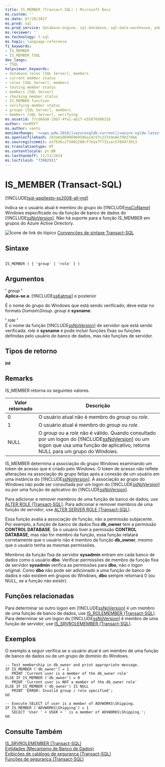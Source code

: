 ```yaml
---
title: IS_MEMBER (Transact-SQL) | Microsoft Docs
ms.custom: ''
ms.date: 07/29/2017
ms.prod: sql
ms.prod_service: database-engine, sql-database, sql-data-warehouse, pdw
ms.reviewer: ''
ms.technology: t-sql
ms.topic: language-reference
f1_keywords:
- IS_MEMBER
- IS_MEMBER_TSQL
dev_langs:
- TSQL
helpviewer_keywords:
- database roles [SQL Server], members
- current member status
- roles [SQL Server], members
- testing member status
- members [SQL Server]
- checking member status
- IS_MEMBER function
- verifying member status
- groups [SQL Server], members
- members [SQL Server], verifying
ms.assetid: 77cb68a0-19b7-4fe1-ab17-e5587699631b
author: VanMSFT
ms.author: vanto
monikerRange: '>=aps-pdw-2016||=azuresqldb-current||=azure-sqldw-latest||>=sql-server-2016||=sqlallproducts-allversions||>=sql-server-linux-2017||=azuresqldb-mi-current'
ms.openlocfilehash: 2d3a0a9b09696959ba14c97c237e9e8ef9927db6
ms.sourcegitcommit: e37636c275002200cf7b1e7f731cec5709473913
ms.translationtype: HT
ms.contentlocale: pt-BR
ms.lasthandoff: 11/13/2019
ms.locfileid: "73982921"
---
```

# <a name="is_member-transact-sql"></a>IS_MEMBER (Transact-SQL)
[!INCLUDE[tsql-appliesto-ss2008-all-md](../../includes/tsql-appliesto-ss2008-all-md.md)]

  Indica se o usuário atual é membro do grupo do [!INCLUDE[msCoName](../../includes/msconame-md.md)] Windows especificado ou da função de banco de dados do [!INCLUDE[ssNoVersion](../../includes/ssnoversion-md.md)]. Não há suporte para a função IS_MEMBER em grupos do Azure Active Directory.  
  
 ![Ícone de link do tópico](../../database-engine/configure-windows/media/topic-link.gif "Ícone de link do tópico") [Convenções de sintaxe Transact-SQL](../../t-sql/language-elements/transact-sql-syntax-conventions-transact-sql.md)  
  
## <a name="syntax"></a>Sintaxe  
  
```  
  
IS_MEMBER ( { 'group' | 'role' } )  
```  
  
## <a name="arguments"></a>Argumentos  
 **'** *group* **'**  
**Aplica-se a**: [!INCLUDE[ssKatmai](../../includes/sskatmai-md.md)] e posterior
  
 É o nome do grupo do Windows que está sendo verificado; deve estar no formato *Domain*\\*Group*. *group* é **sysname**.  
  
 **'** *role* **'**  
 É o nome da função [!INCLUDE[ssNoVersion](../../includes/ssnoversion-md.md)] de servidor que está sendo verificada. *role* é **sysname** e pode incluir funções fixas ou funções definidas pelo usuário do banco de dados, mas não funções de servidor.  
  
## <a name="return-types"></a>Tipos de retorno  
 **int**  
  
## <a name="remarks"></a>Remarks  
 IS_MEMBER retorna os seguintes valores.  
  
|Valor retornado|Descrição|  
|------------------|-----------------|  
|0|O usuário atual não é membro do *group* ou *role*.|  
|1|O usuário atual é membro do *group* ou *role*.|  
|NULL|O *group* ou a *role* não é válido. Quando consultado por um logon do [!INCLUDE[ssNoVersion](../../includes/ssnoversion-md.md)] ou um logon que usa uma função de aplicativo, retorna NULL para um grupo do Windows.|  
  
 IS_MEMBER determina a associação do grupo Windows examinando um token de acesso que é criado pelo Windows. O token de acesso não reflete alterações na associação do grupo feitas após a conexão de um usuário em uma instância do [!INCLUDE[ssNoVersion](../../includes/ssnoversion-md.md)]. A associação ao grupo do Windows não pode ser consultada por um logon do [!INCLUDE[ssNoVersion](../../includes/ssnoversion-md.md)] ou por uma função de aplicativo do [!INCLUDE[ssNoVersion](../../includes/ssnoversion-md.md)].  
  
 Para adicionar e remover membros de uma função de banco de dados, use [ALTER ROLE &#40;Transact-SQL&#41;](../../t-sql/statements/alter-role-transact-sql.md). Para adicionar e remover membros de uma função de servidor, use [ALTER SERVER ROLE &#40;Transact-SQL&#41;](../../t-sql/statements/alter-server-role-transact-sql.md).  
  
 Essa função avalia a associação de função, não a permissão subjacente. Por exemplo, a função de banco de dados fixa **db_owner** tem a permissão **CONTROL DATABASE**. Se o usuário tiver a permissão **CONTROL DATABASE**, mas não for membro da função, essa função relatará corretamente que o usuário não é membro da função **db_owner**, mesmo que o usuário tenha as mesmas permissões.  
  
 Membros da função fixa de servidor **sysadmin** entram em cada banco de dados como o usuário **dbo**. Verificar permissões de membro da função fixa de servidor **sysadmin** verifica as permissões para **dbo**, não o logon original. Como **dbo** não pode ser adicionado a uma função de banco de dados e não existem em grupos do Windows, **dbo** sempre retornará 0 (ou NULL, se a função não existir).  
  
## <a name="related-functions"></a>Funções relacionadas  
 Para determinar se outro logon em [!INCLUDE[ssNoVersion](../../includes/ssnoversion-md.md)] é um membro de uma função de banco de dados, use [IS_ROLEMEMBER &#40;Transact-SQL&#41;](../../t-sql/functions/is-rolemember-transact-sql.md). Para determinar se um logon do [!INCLUDE[ssNoVersion](../../includes/ssnoversion-md.md)] é membro de uma função de servidor, use [IS_SRVROLEMEMBER &#40;Transact-SQL&#41;](../../t-sql/functions/is-srvrolemember-transact-sql.md).  
  
## <a name="examples"></a>Exemplos  
 O exemplo a seguir verifica se o usuário atual é um membro de uma função de banco de dados ou de um grupo de domínio do Windows.  
  
```  
-- Test membership in db_owner and print appropriate message.  
IF IS_MEMBER ('db_owner') = 1  
   PRINT 'Current user is a member of the db_owner role'  
ELSE IF IS_MEMBER ('db_owner') = 0  
   PRINT 'Current user is NOT a member of the db_owner role'  
ELSE IF IS_MEMBER ('db_owner') IS NULL  
   PRINT 'ERROR: Invalid group / role specified';  
GO  
  
-- Execute SELECT if user is a member of ADVWORKS\Shipping.  
IF IS_MEMBER ('ADVWORKS\Shipping') = 1  
   SELECT 'User ' + USER + ' is a member of ADVWORKS\Shipping.';   
GO  
```  
  
## <a name="see-also"></a>Consulte Também  
 [IS_SRVROLEMEMBER &#40;Transact-SQL&#41;](../../t-sql/functions/is-srvrolemember-transact-sql.md)   
 [Entidades &#40;Mecanismo de Banco de Dados&#41;](../../relational-databases/security/authentication-access/principals-database-engine.md)   
 [Exibições de catálogo de segurança &#40;Transact-SQL&#41;](../../relational-databases/system-catalog-views/security-catalog-views-transact-sql.md)   
 [Funções de segurança &#40;Transact-SQL&#41;](../../t-sql/functions/security-functions-transact-sql.md)  
  
  
